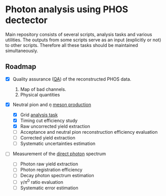 # Photon analysis using PHOS dectector

Main repository consists of several scripts, analysis tasks and various utilities. The outputs from some scripts serve as an input (explicitly or not) to other scripts. Therefore all these tasks should be maintained simultaneously.


## Roadmap

- [x] Quality assurance ([QA](qa/)) of the reconstructed PHOS data.
  1.  Map of bad channels.  
  2.  Physical quantities  
 
- [x] Neutral pion and $\eta$ [meson production](neutral-meson-spectra)
  - [x] Grid [analysis task](protons)
  - [x] Timing cut efficiency study
  - [x] Raw uncorrected yield extraction
  - [ ] Acceptance and neutral pion reconstruction efficiency evaluation
  - [ ] Corrected yield extraction
  - [ ] Systematic uncertainties estimation

- [ ] Measurement of the [direct photon](direct-photons) spectrum 
  - [ ] Photon raw yield extraction
  - [ ] Photon registration efficiency
  - [ ] Decay photon spectrum estimation 
  - [ ] $\gamma/\pi^0$ ratio evaluation
  - [ ] Systematic error estimation 

